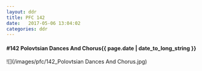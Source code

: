 ```yaml
---
layout: ddr
title: PFC 142
date:   2017-05-06 13:04:02
categories: ddr
---
```


#### **#142** Polovtsian Dances And Chorus<span class="pull-right">{{ page.date | date_to_long_string }}</span>
![](/images/pfc/142_Polovtsian Dances And Chorus.jpg)
